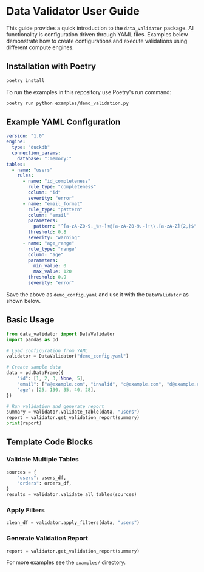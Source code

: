 # Data Validator User Guide

This guide provides a quick introduction to the `data_validator` package. All functionality is configuration driven through YAML files. Examples below demonstrate how to create configurations and execute validations using different compute engines.

## Installation with Poetry

```bash
poetry install
```

To run the examples in this repository use Poetry's run command:

```bash
poetry run python examples/demo_validation.py
```

## Example YAML Configuration

```yaml
version: "1.0"
engine:
  type: "duckdb"
  connection_params:
    database: ":memory:"
tables:
  - name: "users"
    rules:
      - name: "id_completeness"
        rule_type: "completeness"
        column: "id"
        severity: "error"
      - name: "email_format"
        rule_type: "pattern"
        column: "email"
        parameters:
          pattern: "^[a-zA-Z0-9._%+-]+@[a-zA-Z0-9.-]+\\.[a-zA-Z]{2,}$"
        threshold: 0.8
        severity: "warning"
      - name: "age_range"
        rule_type: "range"
        column: "age"
        parameters:
          min_value: 0
          max_value: 120
        threshold: 0.9
        severity: "error"
```

Save the above as `demo_config.yaml` and use it with the `DataValidator` as shown below.

## Basic Usage

```python
from data_validator import DataValidator
import pandas as pd

# Load configuration from YAML
validator = DataValidator("demo_config.yaml")

# Create sample data
data = pd.DataFrame({
    "id": [1, 2, 3, None, 5],
    "email": ["a@example.com", "invalid", "c@example.com", "d@example.com", None],
    "age": [25, 130, 35, 40, 28],
})

# Run validation and generate report
summary = validator.validate_table(data, "users")
report = validator.get_validation_report(summary)
print(report)
```

## Template Code Blocks

### Validate Multiple Tables

```python
sources = {
    "users": users_df,
    "orders": orders_df,
}
results = validator.validate_all_tables(sources)
```

### Apply Filters

```python
clean_df = validator.apply_filters(data, "users")
```

### Generate Validation Report

```python
report = validator.get_validation_report(summary)
```

For more examples see the `examples/` directory.

